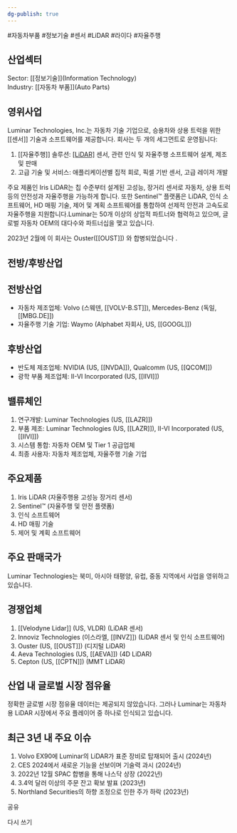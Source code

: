 ```yaml
---
dg-publish: true
---
```

#자동차부품 #정보기술 #센서 #LiDAR #라이다 #자율주행

## 산업섹터

Sector: [[정보기술]](Information Technology)  
Industry: [[자동차 부품]](Auto Parts)

## 영위사업

Luminar Technologies, Inc.는 자동차 기술 기업으로, 승용차와 상용 트럭을 위한 [[센서]] 기술과 소프트웨어를 제공합니다. 회사는 두 개의 세그먼트로 운영됩니다:

1. [[자율주행]] 솔루션: [[LiDAR]]([[라이다]]) 센서, 관련 인식 및 자율주행 소프트웨어 설계, 제조 및 판매
2. 고급 기술 및 서비스: 애플리케이션별 집적 회로, 픽셀 기반 센서, 고급 레이저 개발

주요 제품인 Iris LiDAR는 칩 수준부터 설계된 고성능, 장거리 센서로 자동차, 상용 트럭 등의 안전성과 자율주행을 가능하게 합니다. 또한 Sentinel™ 플랫폼은 LiDAR, 인식 소프트웨어, HD 매핑 기술, 제어 및 계획 소프트웨어를 통합하여 선제적 안전과 고속도로 자율주행을 지원합니다.Luminar는 50개 이상의 상업적 파트너와 협력하고 있으며, 글로벌 자동차 OEM의 대다수와 파트너십을 맺고 있습니다.

2023년 2월에 이 회사는 Ouster([[OUST]]) 와 합병되었습니다 .


## 전방/후방산업

## 전방산업

- 자동차 제조업체: Volvo (스웨덴, [[VOLV-B.ST]]), Mercedes-Benz (독일, [[MBG.DE]])
- 자율주행 기술 기업: Waymo (Alphabet 자회사, US, [[GOOGL]])

## 후방산업

- 반도체 제조업체: NVIDIA (US, [[NVDA]]), Qualcomm (US, [[QCOM]])
- 광학 부품 제조업체: II-VI Incorporated (US, [[IIVI]])

## 밸류체인

1. 연구개발: Luminar Technologies (US, [[LAZR]])
2. 부품 제조: Luminar Technologies (US, [[LAZR]]), II-VI Incorporated (US, [[IIVI]])
3. 시스템 통합: 자동차 OEM 및 Tier 1 공급업체
4. 최종 사용자: 자동차 제조업체, 자율주행 기술 기업

## 주요제품

1. Iris LiDAR (자율주행용 고성능 장거리 센서)
2. Sentinel™ (자율주행 및 안전 플랫폼)
3. 인식 소프트웨어
4. HD 매핑 기술
5. 제어 및 계획 소프트웨어

## 주요 판매국가

Luminar Technologies는 북미, 아시아 태평양, 유럽, 중동 지역에서 사업을 영위하고 있습니다.

## 경쟁업체

1. [[Velodyne Lidar]] (US, VLDR) (LiDAR 센서)
2. Innoviz Technologies (이스라엘, [[INVZ]]) (LiDAR 센서 및 인식 소프트웨어)
3. Ouster (US, [[OUST]]) (디지털 LiDAR)
4. Aeva Technologies (US, [[AEVA]]) (4D LiDAR)
5. Cepton (US, [[CPTN]]) (MMT LiDAR)

## 산업 내 글로벌 시장 점유율

정확한 글로벌 시장 점유율 데이터는 제공되지 않았습니다. 그러나 Luminar는 자동차용 LiDAR 시장에서 주요 플레이어 중 하나로 인식되고 있습니다.

## 최근 3년 내 주요 이슈

1. Volvo EX90에 Luminar의 LiDAR가 표준 장비로 탑재되어 출시 (2024년)
2. CES 2024에서 새로운 기능을 선보이며 기술력 과시 (2024년)
3. 2022년 12월 SPAC 합병을 통해 나스닥 상장 (2022년)
4. 3.4억 달러 이상의 주문 잔고 확보 발표 (2023년)
5. Northland Securities의 하향 조정으로 인한 주가 하락 (2023년)

공유

다시 쓰기